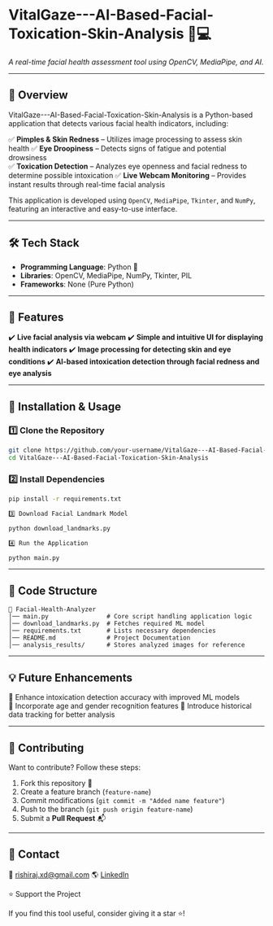 # VitalGaze---AI-Based-Facial-Toxication-Skin-Analysis 🏥💻  
_A real-time facial health assessment tool using OpenCV, MediaPipe, and AI._

---

## 📌 Overview
VitalGaze---AI-Based-Facial-Toxication-Skin-Analysis is a Python-based application that detects various facial health indicators, including:

✅ **Pimples & Skin Redness** – Utilizes image processing to assess skin health 
✅ **Eye Droopiness** – Detects signs of fatigue and potential drowsiness  
✅ **Toxication Detection** – Analyzes eye openness and facial redness to determine possible intoxication 
✅ **Live Webcam Monitoring** – Provides instant results through real-time facial analysis

This application is developed using `OpenCV`, `MediaPipe`, `Tkinter`, and `NumPy`, featuring an interactive and easy-to-use interface.

---

## 🛠️ Tech Stack
- **Programming Language**: Python 🐍  
- **Libraries**: OpenCV, MediaPipe, NumPy, Tkinter, PIL  
- **Frameworks**: None (Pure Python)  

---

## 🚀 Features
✔️ **Live facial analysis via webcam** 
✔️  **Simple and intuitive UI for displaying health indicators** 
✔️ **Image processing for detecting skin and eye conditions** 
✔️ **AI-based intoxication detection through facial redness and eye analysis** 

---

## 📂 Installation & Usage
### 1️⃣ Clone the Repository
```bash
git clone https://github.com/your-username/VitalGaze---AI-Based-Facial-Toxication-Skin-Analysis.git
cd VitalGaze---AI-Based-Facial-Toxication-Skin-Analysis
```

### 2️⃣ Install Dependencies
```bash
pip install -r requirements.txt

3️⃣ Download Facial Landmark Model

python download_landmarks.py

4️⃣ Run the Application

python main.py
```

---

## 📜 Code Structure
```
📂 Facial-Health-Analyzer
│── main.py                # Core script handling application logic
│── download_landmarks.py  # Fetches required ML model
│── requirements.txt       # Lists necessary dependencies
│── README.md              # Project Documentation
│── analysis_results/      # Stores analyzed images for reference
```

---

## 💡 Future Enhancements
🔹 Enhance intoxication detection accuracy with improved ML models  
🔹 Incorporate age and gender recognition features
🔹 Introduce historical data tracking for better analysis

---

## 🤝 Contributing
Want to contribute? Follow these steps:  
1. Fork this repository 🍴  
2. Create a feature branch (`feature-name`)  
3. Commit modifications (`git commit -m "Added name feature"`)  
4. Push to the branch (`git push origin feature-name`)  
5. Submit a **Pull Request** 📬  

---


## 🙋 Contact
📧 rishiraj.xd@gmail.com 
🌎 [LinkedIn]([www.linkedin.com/in/rishi-raj2710])  


⭐ Support the Project

If you find this tool useful, consider giving it a star ⭐!
